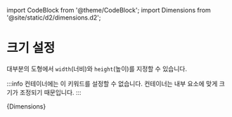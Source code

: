 import CodeBlock from '@theme/CodeBlock';
import Dimensions from '@site/static/d2/dimensions.d2';

# 크기 설정

대부분의 도형에서 `width`(너비)와 `height`(높이)를 지정할 수 있습니다.

:::info
컨테이너에는 이 키워드를 설정할 수 없습니다. 컨테이너는 내부 요소에 맞게 크기가 조정되기 때문입니다.
:::

<CodeBlock className="language-d2">
    {Dimensions}
</CodeBlock>

<div className="embedSVG" dangerouslySetInnerHTML={{__html: require('@site/static/img/generated/dimensions.svg2')}}></div>
